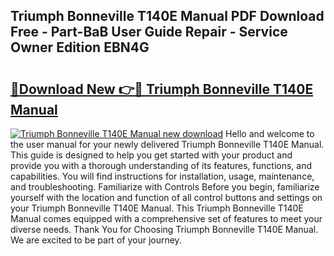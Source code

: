 ## Triumph Bonneville T140E Manual PDF Download Free - Part-BaB User Guide Repair - Service Owner Edition EBN4G

# <h2><a href="http://bc53123.oget.top/?id=Triumph+Bonneville+T140E+Manual">🔗Download New 👉🔴 Triumph Bonneville T140E Manual</a></h2>

[![Triumph Bonneville T140E Manual new download](https://i.imgur.com/5g1atiW.png)](http://bc53123.oget.top/?id=Triumph+Bonneville+T140E+Manual)
Hello and welcome to the user manual for your newly delivered Triumph Bonneville T140E Manual. This guide is designed to help you get started with your product and provide you with a thorough understanding of its features, functions, and capabilities. You will find instructions for installation, usage, maintenance, and troubleshooting. Familiarize with Controls Before you begin, familiarize yourself with the location and function of all control buttons and settings on your Triumph Bonneville T140E Manual. This Triumph Bonneville T140E Manual comes equipped with a comprehensive set of features to meet your diverse needs. Thank You for Choosing Triumph Bonneville T140E Manual. We are excited to be part of your journey.
